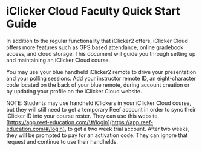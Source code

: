# iClicker Cloud Faculty Quick Start Guide

In addition to the regular functionality that iClicker2 offers, iClicker Cloud offers more features such as GPS based attendance, online gradebook access, and cloud storage. This document will guide you through setting up and maintaining an iClicker Cloud course.

You may use your blue handheld iClicker2 remote to drive your presentation and your polling sessions. Add your instructor remote ID, an eight-character code located on the back of your blue remote, during account creation or by updating your profile on the iClicker Cloud website.

NOTE: Students may use handheld iClickers in your iClicker Cloud course, but they will still need to get a temporary Reef account in order to sync their iClicker ID into your course roster. They can use this website, [https://app.reef-education.com/\#/login](https://app.reef-education.com/#/login), to get a two week trial account. After two weeks, they will be prompted to pay for an activation code. They can ignore that request and continue to use their handhelds.

